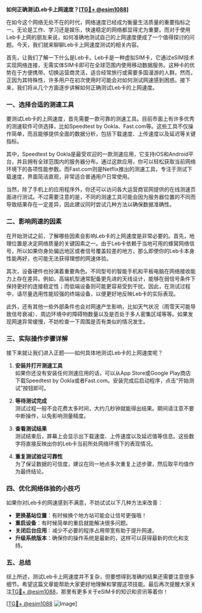 **如何正确测试Leb卡上网速度？[[TG💪+ @esim1088](https://t.me/s/esim1088)]**

在如今这个网络无处不在的时代，网络速度已经成为衡量生活质量的重要指标之一。无论是工作、学习还是娱乐，快速稳定的网络都显得尤为重要。而对于使用Leb卡上网的朋友来说，如何准确地测试自己的上网速度便成了一个值得探讨的问题。今天，我们就来聊聊Leb卡上网速度测试的相关内容。

首先，让我们了解一下什么是Leb卡。Leb卡是一种虚拟SIM卡，它通过eSIM技术实现网络连接，无需实体SIM卡即可在全球范围内使用移动数据服务。这种卡的优势在于方便携带、切换运营商灵活，适合经常旅行或需要多国漫游的人群。然而，正因为其特殊性，许多用户在初次使用时可能会对如何测试网速感到困惑。接下来，我们将从几个方面逐步讲解如何正确测试Leb卡的上网速度。

### 一、选择合适的测速工具

要测试Leb卡的上网速度，首先需要一款可靠的测速工具。目前市面上有许多优秀的测速软件可供选择，比如Speedtest by Ookla、Fast.com等。这些工具不仅操作简单，而且能够提供全面的数据分析，包括下载速度、上传速度以及延迟等关键指标。

其中，Speedtest by Ookla是最受欢迎的一款测速应用，它支持iOS和Android平台，并且拥有全球范围内的服务器分布。通过这款应用，你可以轻松获取当前网络环境下的各项性能参数。而Fast.com则是Netflix推出的测速工具，专注于测试下载速度，界面简洁直观，非常适合普通用户日常使用。

当然，除了手机上的应用程序外，你还可以访问各大运营商官网提供的在线测速页面进行测试。不过需要注意的是，不同的测速工具可能会因为服务器位置的不同而导致结果存在一定差异，因此建议同时尝试几种方法以确保数据准确性。

### 二、影响网速的因素

在开始测试之前，了解哪些因素会影响Leb卡的上网速度是非常必要的。首先，地理位置是决定网络质量的关键因素之一。由于Leb卡依赖于当地可用的蜂窝网络信号，所以如果你身处偏远地区或者信号覆盖较差的地方，那么即使你的Leb卡本身性能再好，也可能无法获得理想的网速体验。

其次，设备硬件也扮演着重要角色。不同型号的智能手机和平板电脑在网络接收能力上存在差异。例如，高端机型通常配备更先进的天线设计，能够在弱信号条件下保持更好的连接稳定性；而低端设备则可能更容易受到干扰。因此，在测试过程中，请尽量选用性能较强的终端设备，以便更好地反映Leb卡的实际表现。

此外，还有其他一些外部条件也会对网速产生影响，比如天气状况（雨雪天可能导致信号衰减）、周边环境中的障碍物数量以及是否处于多人密集区域等等。如果发现网速异常缓慢，不妨检查一下周围是否有类似的情况发生。

### 三、实际操作步骤详解

接下来就让我们进入正题——如何具体地测试Leb卡的上网速度呢？

1. **安装并打开测速工具**  
   如果你还没有安装任何测速应用的话，可以从App Store或Google Play商店下载Speedtest by Ookla或者Fast.com。安装完成后启动程序，点击“开始测试”按钮即可。

2. **等待测试完成**  
   测试过程一般不会花费太多时间，大约几秒钟就能得出结果。期间请注意不要中断操作，以免影响测量精度。

3. **查看测试结果**  
   测试结束后，屏幕上会显示出下载速度、上传速度以及延迟值等信息。这些数字将直接反映出你的Leb卡当前所处网络环境下的表现情况。

4. **重复测试验证可靠性**  
   为了保证数据的可信度，建议在同一地点多次重复上述步骤，然后取平均值作为最终结论。

### 四、优化网络体验的小技巧

如果你对Leb卡的网速感到不满意，不妨试试以下几种方法来改善：

- **更换基站位置**：有时候换个地方站可能会让信号更强哦！
- **重启设备**：有时候简单的重启就能解决很多问题。
- **关闭后台应用**：减少不必要的程序占用带宽有助于提升网速。
- **升级系统版本**：确保你的操作系统是最新的，这样可以获得最新的优化和支持。

### 五、总结

综上所述，测试Leb卡上网速度并不复杂，但要想得到准确的结果还需要注意很多细节。希望这篇文章能帮助大家更好地理解和掌握这项技能。最后再次提醒大家关注[TG💪+ @esim1088](https://t.me/s/esim1088)，那里有更多关于eSIM卡的知识和资讯等着你！

[[TG💪+ @esim1088](https://t.me/s/esim1088) ![Image](https://i.postimg.cc/4NQfJmqS/Snipaste-2025-05-13-00-14-12.png)]